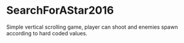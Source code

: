 # SearchForAStar2016
Simple vertical scrolling game, player can shoot and enemies spawn according to hard coded values. 
